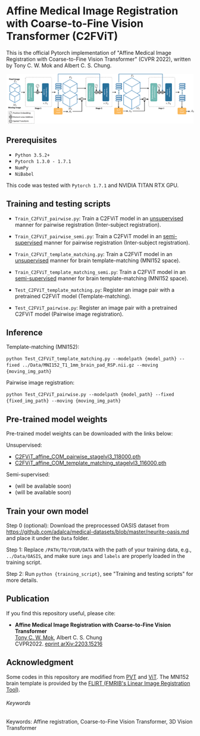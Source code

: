 # Affine Medical Image Registration with Coarse-to-Fine Vision Transformer (C2FViT)
This is the official Pytorch implementation of "Affine Medical Image Registration with Coarse-to-Fine Vision Transformer" (CVPR 2022), written by Tony C. W. Mok and Albert C. S. Chung.

![plot](./Figure/overview.png?raw=true)

## Prerequisites
- `Python 3.5.2+`
- `Pytorch 1.3.0 - 1.7.1`
- `NumPy`
- `NiBabel`

This code was tested with `Pytorch 1.7.1` and NVIDIA TITAN RTX GPU.

## Training and testing scripts
- `Train_C2FViT_pairwise.py`: Train a C2FViT model in an <u>unsupervised</u> manner for pairwise registration (Inter-subject registration).

- `Train_C2FViT_pairwise_semi.py`: Train a C2FViT model in an <u>semi-supervised</u> manner for pairwise registration (Inter-subject registration).

- `Train_C2FViT_template_matching.py`: Train a C2FViT model in an <u>unsupervised</u> manner for brain template-matching (MNI152 space).

- `Train_C2FViT_template_matching_semi.py`: Train a C2FViT model in an <u>semi-supervised</u> manner for brain template-matching (MNI152 space).

- `Test_C2FViT_template_matching.py`: Register an image pair with a pretrained C2FViT model (Template-matching).

- `Test_C2FViT_pairwise.py`: Register an image pair with a pretrained C2FViT model (Pairwise image registration).


## Inference
Template-matching (MNI152):

`python Test_C2FViT_template_matching.py --modelpath {model_path} --fixed ../Data/MNI152_T1_1mm_brain_pad_RSP.nii.gz --moving {moving_img_path}
`

Pairwise image registration:

`python Test_C2FViT_pairwise.py --modelpath {model_path} --fixed {fixed_img_path} --moving {moving_img_path}`


## Pre-trained model weights
Pre-trained model weights can be downloaded with the links below:

Unsupervised:
- [C2FViT_affine_COM_pairwise_stagelvl3_118000.pth](https://drive.google.com/file/d/1CQvyx96YBor9D7TWvvqHs6fuiJl-Jfay/view?usp=sharing)
- [C2FViT_affine_COM_template_matching_stagelvl3_116000.pth](https://drive.google.com/file/d/1uIItkfByyDYtxVxsjems_1HATRzcVCWX/view?usp=sharing)

Semi-supervised:
- (will be available soon)
- (will be available soon)

## Train your own model
Step 0 (optional): Download the preprocessed OASIS dataset from https://github.com/adalca/medical-datasets/blob/master/neurite-oasis.md and place it under the `Data` folder.

Step 1: Replace `/PATH/TO/YOUR/DATA` with the path of your training data, e.g., `../Data/OASIS`, and make sure `imgs` and `labels` are properly loaded in the training script.

Step 2: Run `python {training_script}`, see "Training and testing scripts" for more details.

## Publication
If you find this repository useful, please cite:
- **Affine Medical Image Registration with Coarse-to-Fine Vision Transformer**  
[Tony C. W. Mok](https://cwmok.github.io/ "Tony C. W. Mok"), Albert C. S. Chung  
CVPR2022. [eprint arXiv:2203.15216](https://arxiv.org/abs/2203.15216)


## Acknowledgment
Some codes in this repository are modified from [PVT](https://github.com/whai362/PVT) and [ViT](https://github.com/lucidrains/vit-pytorch).
The MNI152 brain template is provided by the [FLIRT (FMRIB's Linear Image Registration Tool)](https://fsl.fmrib.ox.ac.uk/fsl/fslwiki/FLIRT#Template_Images).

###### Keywords
Keywords: Affine registration, Coarse-to-Fine Vision Transformer, 3D Vision Transformer